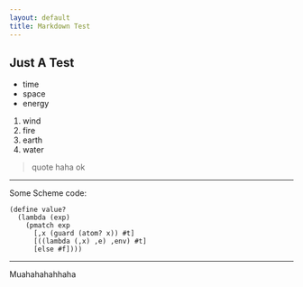 ```yaml
---
layout: default
title: Markdown Test
---
```


Just A Test
-----------


* time
* space
* energy

1. wind
2. fire
3. earth
4. water

> quote
> haha
> ok


---------------------------------------

Some Scheme code:

    (define value?
      (lambda (exp)
        (pmatch exp
          [,x (guard (atom? x)) #t]
          [((lambda (,x) ,e) ,env) #t]
          [else #f])))

--------------------------

Muahahahahhaha
